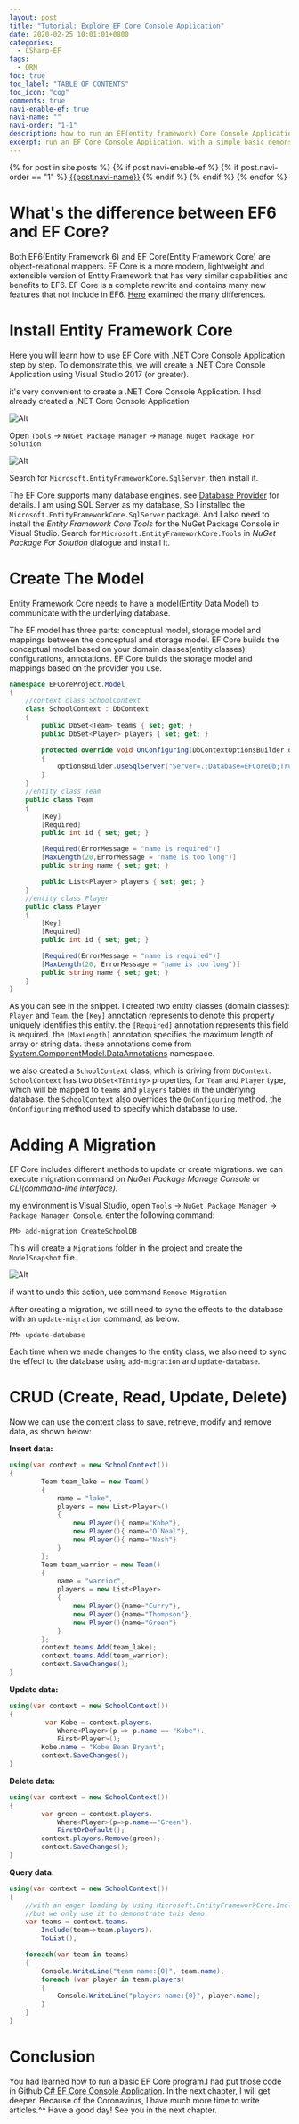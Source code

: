 ```yaml
---
layout: post
title: "Tutorial: Explore EF Core Console Application"
date: 2020-02-25 10:01:01+0800
categories:
  - CSharp-EF
tags:
  - ORM
toc: true
toc_label: "TABLE OF CONTENTS"
toc_icon: "cog"
comments: true
navi-enable-ef: true
navi-name: ""
navi-order: "1-1"
description: how to run an EF(entity framework) Core Console Application, with a simple, basic demonstration.
excerpt: run an EF Core Console Application, with a simple basic demonstration.
---
```

<!--navigation bar-->
<div class='navi-link-container'>
  {% for post in site.posts %}
    {% if post.navi-enable-ef %}
      {%  if post.navi-order == "1" %}
          <a href="{{ site.baseurl }}{{ post.url }}" class='navi-link'>{{post.navi-name}}</a>
      {% endif %}
    {% endif %}
  {% endfor %}
</div>
<!--navigation bar-->

# What's the difference between EF6 and EF Core?
Both EF6(Entity Framework 6) and EF Core(Entity Framework Core) are object-relational mappers. EF Core is a more modern, lightweight and extensible version of Entity Framework that has very similar capabilities and benefits to EF6. EF Core is a complete rewrite and contains many new features that not include in EF6.  [Here][1] examined the many differences.

# Install Entity Framework Core
Here you will learn how to use EF Core with .NET Core Console Application step by step. To demonstrate this, we will create a .NET Core Console Application using Visual Studio 2017 (or greater).

it's very convenient to create a .NET Core Console Application. I had already created a .NET Core Console Application.

![Alt][3]

Open `Tools` -> `NuGet Package Manager` -> `Manage Nuget Package For Solution`

![Alt][4]

Search for `Microsoft.EntityFrameworkCore.SqlServer`, then install it.

The EF Core supports many database engines. see [Database Provider][2] for details. I am using SQL Server as my database, So I installed the `Microsoft.EntityFrameworkCore.SqlServer` package. And I also need to install the *Entity Framework Core Tools* for the NuGet Package Console in Visual Studio. Search for `Microsoft.EntityFrameworkCore.Tools` in *NuGet Package For Solution* dialogue and install it.

# Create The Model
Entity Framework Core needs to have a model(Entity Data Model) to communicate with the underlying database. 

The EF model has three parts: conceptual model, storage model and mappings between the conceptual and storage model. EF Core builds the conceptual model based on your domain classes(entity classes), configurations, annotations.  EF Core builds the storage model and mappings based on the provider you use.

```c#
namespace EFCoreProject.Model
{
    //context class SchoolContext
    class SchoolContext : DbContext
    {
        public DbSet<Team> teams { set; get; }
        public DbSet<Player> players { set; get; }

        protected override void OnConfiguring(DbContextOptionsBuilder optionsBuilder)
        {
            optionsBuilder.UseSqlServer("Server=.;Database=EFCoreDb;Trusted_Connection=True;");
        }
    }
    //entity class Team
    public class Team
    {
        [Key]
        [Required]
        public int id { set; get; }

        [Required(ErrorMessage = "name is required")]
        [MaxLength(20,ErrorMessage = "name is too long")]
        public string name { set; get; }

        public List<Player> players { set; get; }
    }
    //entity class Player
    public class Player 
    {
        [Key]
        [Required]
        public int id { set; get; }

        [Required(ErrorMessage = "name is required")]
        [MaxLength(20, ErrorMessage = "name is too long")]
        public string name { set; get; }
    }
}
```

As you can see in the snippet. I created two entity classes (domain classes): `Player` and `Team`. the `[Key]` annotation represents to denote this property uniquely identifies this entity. the `[Required]` annotation represents this field is required. the `[MaxLength]` annotation specifies the maximum length of array or string data. these annotations come from 
[System.ComponentModel.DataAnnotations][5] namespace.

we also created a `SchoolContext` class, which is driving from `DbContext`. `SchoolContext` has two `DbSet<TEntity>` properties, for `Team` and `Player` type, which will be mapped to `teams` and `players` tables in the underlying database. the `SchoolContext` also overrides the `OnConfiguring` method. the `OnConfiguring` method used to specify which database to use. 

# Adding A Migration
EF Core includes different methods to update or create migrations. we can execute migration command on *NuGet Package Manage Console* or *CLI(command-line interface)*.

my environment is Visual Studio, open `Tools` -> `NuGet Package Manager` -> `Package Manager Console`. enter the following command:
```
PM> add-migration CreateSchoolDB
```

This will create a `Migrations` folder in the project and create the `ModelSnapshot` file.

![Alt][6]

if want to undo this action, use command `Remove-Migration`

After creating a migration, we still need to sync the effects to the database with an `update-migration` command, as below.
```
PM> update-database
```

Each time when we made changes to the entity class, we also need to sync the effect to the database using `add-migration` and `update-database`.


# CRUD (Create, Read, Update, Delete)
Now we can use the context class to save, retrieve, modify and remove data, as shown below:

**Insert data:**
```c#
using(var context = new SchoolContext())
{
        Team team_lake = new Team()
        {
            name = "lake",
            players = new List<Player>()
            {
                new Player(){ name="Kobe"},
                new Player(){ name="O`Neal"},
                new Player(){ name="Nash"}
            }
        };
        Team team_warrior = new Team()
        {
            name = "warrior",
            players = new List<Player>
            {
                new Player(){name="Curry"},
                new Player(){name="Thompson"},
                new Player(){name="Green"}
            }
        };
        context.teams.Add(team_lake);
        context.teams.Add(team_warrior);
        context.SaveChanges();
}
```

**Update data:**

```c#
using(var context = new SchoolContext())
{                
         var Kobe = context.players.
            Where<Player>(p => p.name == "Kobe").
            First<Player>();
        Kobe.name = "Kobe Bean Bryant";
        context.SaveChanges();
}
```

**Delete data:**

```c#
using(var context = new SchoolContext())
{
        var green = context.players.
            Where<Player>(p=>p.name=="Green").
            FirstOrDefault();
        context.players.Remove(green);
        context.SaveChanges();
}
```

**Query data:**

```c#
using(var context = new SchoolContext())
{
    //with an eager loading by using Microsoft.EntityFrameworkCore.Include,it's not wise.
    //but we only use it to demonstrate this demo.
    var teams = context.teams.
        Include(team=>team.players).
        ToList();

    foreach(var team in teams)
    {
        Console.WriteLine("team name:{0}", team.name);
        foreach (var player in team.players)
        {
            Console.WriteLine("players name:{0}", player.name);
        }
    }
}
```

# Conclusion

You had learned how to run a basic EF Core program.I had put those code in Github [C# EF Core Console Application][7]. In the next chapter, I will get deeper. Because of the Coronavirus, I have much more time to write articles.^^ Have a good day! See you in the next chapter.

[1]:https://docs.microsoft.com/en-us/ef/efcore-and-ef6/index
[2]:https://docs.microsoft.com/en-us/ef/core/providers/index?tabs=vs
[3]:/blog/public/img/2020-02-25-Tutorial-Explore-EF-Core-Console-Application-a.png
[4]:/blog/public/img/2020-02-25-Tutorial-Explore-EF-Core-Console-Application-b.png
[5]:https://docs.microsoft.com/en-us/dotnet/api/system.componentmodel.dataannotations?redirectedfrom=MSDN&view=netframework-4.8
[6]:/blog/public/img/2020-02-25-Tutorial-Explore-EF-Core-Console-Application-c.png
[7]:https://github.com/voltwu/C-Sharp-Console-Application-EF-Core-Example/tree/b1e4c8a75245f4bd569b8c0b7cca586523db96f4
